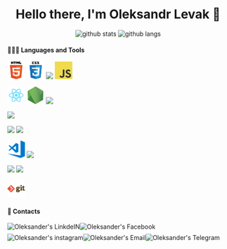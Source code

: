 <h1 align="center">Hello there, I'm Oleksandr Levak 👋</h1>

<p align="center">
	<img src="https://github-readme-stats.vercel.app/api/top-langs/?username=s-any-ok&layout=compact&hide_border=true" alt="github stats"/>
	<img src="https://github-readme-stats.vercel.app/api?username=s-any-ok&show_icons=true&count_private=truet&hide_border=true" alt="github langs"/>
</p>

#### 👨🏻‍💻 Languages and Tools

<code><img height="40" src="https://raw.githubusercontent.com/github/explore/80688e429a7d4ef2fca1e82350fe8e3517d3494d/topics/html/html.png"></code>
<code><img height="40" src="https://raw.githubusercontent.com/github/explore/80688e429a7d4ef2fca1e82350fe8e3517d3494d/topics/css/css.png"></code>
<code><img height="40" src="https://upload.wikimedia.org/wikipedia/commons/thumb/b/b2/Bootstrap_logo.svg/480px-Bootstrap_logo.svg.png"></code>
<code><img height="40" src="https://raw.githubusercontent.com/github/explore/80688e429a7d4ef2fca1e82350fe8e3517d3494d/topics/javascript/javascript.png"></code>

<code><img height="40" src="https://raw.githubusercontent.com/github/explore/80688e429a7d4ef2fca1e82350fe8e3517d3494d/topics/react/react.png"></code>
<code><img height="40" src="https://raw.githubusercontent.com/github/explore/80688e429a7d4ef2fca1e82350fe8e3517d3494d/topics/nodejs/nodejs.png"></code>
<code><img height="40" src="https://i0.wp.com/www.disk91.com/wp-content/uploads/2018/02/mongodb-1.png?fit=413%2C484&ssl=1"></code>


<code><img height="40" src="https://seeklogo.com/images/C/c-sharp-c-logo-02F17714BA-seeklogo.com.png"></code>

<code><img height="40" src="https://www.freeiconspng.com/uploads/sql-server-icon-png-8.png"></code>
<code><img height="40" src="https://cdn.app.compendium.com/uploads/user/e7c690e8-6ff9-102a-ac6d-e4aebca50425/bf8cb28a-a019-447d-8704-e443e13573e9/File/6f4df22b14fc5cc8c43e6b982cfcf0c3/oracle_database.png"></code>

<code><img height="40" src="https://raw.githubusercontent.com/github/explore/80688e429a7d4ef2fca1e82350fe8e3517d3494d/topics/visual-studio-code/visual-studio-code.png" /></code>
<code><img height="40" src="https://seeklogo.com/images/V/visual-studio-logo-14F95CF819-seeklogo.com.png" /></code>

<code><img height="40" src="https://graker.ru/storage/app/uploads/public/5c8/f47/34c/5c8f4734cad3e493734618.png"></code>
<code><img height="40" src="https://seeklogo.com/images/V/vagrant-logo-B214F47636-seeklogo.com.png"></code>

<code><img height="40" src="https://raw.githubusercontent.com/github/explore/80688e429a7d4ef2fca1e82350fe8e3517d3494d/topics/git/git.png"></code>



#### 📮 Contacts

<a href="https://www.linkedin.com/in/oleksandr-levak-49a134161/">
  <img align="left" alt="Oleksander's LinkdeIN" height="25px"  src="https://cdn.jsdelivr.net/npm/simple-icons@v3/icons/linkedin.svg" />
</a>
<a href="https://www.facebook.com/alex.levak.16">
  <img align="left" alt="Oleksander's Facebook" height="25px"  src="https://cdn.jsdelivr.net/npm/simple-icons@v3/icons/facebook.svg" />
</a>
<a href="https://www.instagram.com/s.any.ok">
  <img align="left" alt="Oleksander's instagram" height="25px"  src="https://cdn.jsdelivr.net/npm/simple-icons@v3/icons/instagram.svg" />
</a>
<a href="https://sashavytvyckyj@gmail.com">
  <img align="left" alt="Oleksander's Email" height="25px"  src="https://cdn.jsdelivr.net/npm/simple-icons@v3/icons/gmail.svg" />
</a>
<a href="https://t.me/s_any_ok"">
  <img align="left" alt="Oleksander's Telegram" height="25px" src="https://cdn.jsdelivr.net/npm/simple-icons@3.0.1/icons/telegram.svg" alt="https://t.me/s_any_ok"/>
</a>


